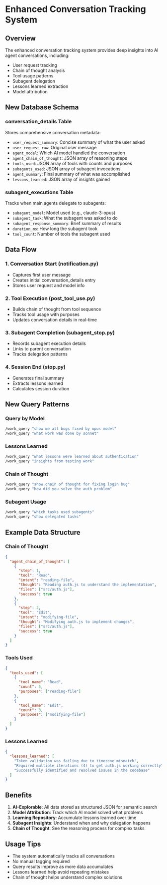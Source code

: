 # Enhanced Conversation Tracking System

## Overview

The enhanced conversation tracking system provides deep insights into AI agent conversations, including:
- User request tracking
- Chain of thought analysis
- Tool usage patterns
- Subagent delegation
- Lessons learned extraction
- Model attribution

## New Database Schema

### conversation_details Table
Stores comprehensive conversation metadata:
- `user_request_summary`: Concise summary of what the user asked
- `user_request_raw`: Original user message
- `agent_model`: Which AI model handled the conversation
- `agent_chain_of_thought`: JSON array of reasoning steps
- `tools_used`: JSON array of tools with counts and purposes
- `subagents_used`: JSON array of subagent invocations
- `agent_summary`: Final summary of what was accomplished
- `lessons_learned`: JSON array of insights gained

### subagent_executions Table
Tracks when main agents delegate to subagents:
- `subagent_model`: Model used (e.g., claude-3-opus)
- `subagent_task`: What the subagent was asked to do
- `subagent_response_summary`: Brief summary of results
- `duration_ms`: How long the subagent took
- `tool_count`: Number of tools the subagent used

## Data Flow

### 1. Conversation Start (notification.py)
- Captures first user message
- Creates initial conversation_details entry
- Stores user request and model info

### 2. Tool Execution (post_tool_use.py)
- Builds chain of thought from tool sequence
- Tracks tool usage with purposes
- Updates conversation details in real-time

### 3. Subagent Completion (subagent_stop.py)
- Records subagent execution details
- Links to parent conversation
- Tracks delegation patterns

### 4. Session End (stop.py)
- Generates final summary
- Extracts lessons learned
- Calculates session duration

## New Query Patterns

### Query by Model
```bash
/work_query "show me all bugs fixed by opus model"
/work_query "what work was done by sonnet"
```

### Lessons Learned
```bash
/work_query "what lessons were learned about authentication"
/work_query "insights from testing work"
```

### Chain of Thought
```bash
/work_query "show chain of thought for fixing login bug"
/work_query "how did you solve the auth problem"
```

### Subagent Usage
```bash
/work_query "which tasks used subagents"
/work_query "show delegated tasks"
```

## Example Data Structure

### Chain of Thought
```json
{
  "agent_chain_of_thought": [
    {
      "step": 1,
      "tool": "Read",
      "intent": "reading-file",
      "thought": "Reading auth.js to understand the implementation",
      "files": ["src/auth.js"],
      "success": true
    },
    {
      "step": 2,
      "tool": "Edit",
      "intent": "modifying-file",
      "thought": "Modifying auth.js to implement changes",
      "files": ["src/auth.js"],
      "success": true
    }
  ]
}
```

### Tools Used
```json
{
  "tools_used": [
    {
      "tool_name": "Read",
      "count": 5,
      "purposes": ["reading-file"]
    },
    {
      "tool_name": "Edit",
      "count": 3,
      "purposes": ["modifying-file"]
    }
  ]
}
```

### Lessons Learned
```json
{
  "lessons_learned": [
    "Token validation was failing due to timezone mismatch",
    "Required multiple iterations (4) to get auth.js working correctly",
    "Successfully identified and resolved issues in the codebase"
  ]
}
```

## Benefits

1. **AI-Explorable**: All data stored as structured JSON for semantic search
2. **Model Attribution**: Track which AI model solved what problems
3. **Learning Repository**: Accumulate lessons learned over time
4. **Subagent Insights**: Understand when and why delegation happens
5. **Chain of Thought**: See the reasoning process for complex tasks

## Usage Tips

- The system automatically tracks all conversations
- No manual tagging required
- Query results improve as more data accumulates
- Lessons learned help avoid repeating mistakes
- Chain of thought helps understand complex solutions